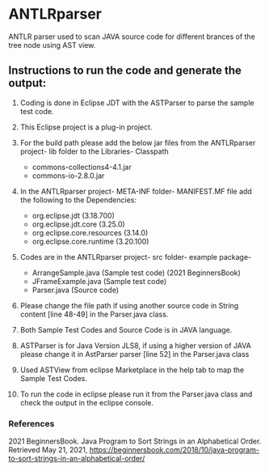 # ANTLRparser
ANTLR parser used to scan JAVA source code for different brances of the tree node using AST view.

## Instructions to run the code and generate the output:

1. Coding is done in Eclipse JDT with the ASTParser to parse the sample test code.

2. This Eclipse project is a plug-in project.

3. For the build path please add the below jar files from the ANTLRparser project- lib folder to the Libraries- Classpath
   * commons-collections4-4.1.jar
   * commons-io-2.8.0.jar 

4. In the ANTLRparser project- META-INF folder- MANIFEST.MF file add the following to the Dependencies:

   * org.eclipse.jdt (3.18.700)
   * org.eclipse.jdt.core (3.25.0)
   * org.eclipse.core.resources (3.14.0)
   * org.eclipse.core.runtime (3.20.100)

5. Codes are in the ANTLRparser project- src folder- example package-
    * ArrangeSample.java (Sample test code) (2021 BeginnersBook)
    * JFrameExample.java (Sample test code)
    * Parser.java (Source code)

6. Please change the file path if using another source code in String content [line 48-49] in the Parser.java class.

7. Both Sample Test Codes and Source Code is in JAVA language.

8. ASTParser is for Java Version JLS8, if using a higher version of JAVA please change it in AstParser parser [line 52] in the Parser.java class

9. Used ASTView from eclipse Marketplace in the help tab to map the Sample Test Codes.

10. To run the code in eclipse please run it from the Parser.java class and check the output in the eclipse console.

### References

2021 BeginnersBook. Java Program to Sort Strings in an Alphabetical Order.
Retrieved May 21, 2021, https://beginnersbook.com/2018/10/java-program-to-sort-strings-in-an-alphabetical-order/

